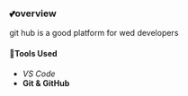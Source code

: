 ### 💕overview
git hub is a good platform for wed developers

#### 🎯Tools Used

- _VS Code_
- **Git & GitHub**

